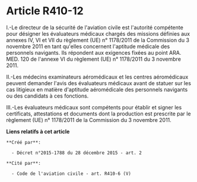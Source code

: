 # Article R410-12

I.-Le directeur de la sécurité de l'aviation civile est l'autorité compétente pour désigner les évaluateurs médicaux chargés
des missions définies aux annexes IV, VI et VII du règlement (UE) n° 1178/2011 de la Commission du 3 novembre 2011 en tant
qu'elles concernent l'aptitude médicale des personnels navigants. Ils répondent aux exigences fixées au point ARA. MED. 120
de l'annexe VI du règlement (UE) n° 1178/2011 du 3 novembre 2011. 

II.-Les médecins examinateurs aéromédicaux et les centres aéromédicaux peuvent demander l'avis des évaluateurs médicaux avant
de statuer sur les cas litigieux en matière d'aptitude aéromédicale des personnels navigants ou des candidats à ces
fonctions. 

III.-Les évaluateurs médicaux sont compétents pour établir et signer les certificats, attestations et documents dont la
production est prescrite par le règlement (UE) n° 1178/2011 de la Commission du 3 novembre 2011.

**Liens relatifs à cet article**

	**Créé par**:

	  - Décret n°2015-1788 du 28 décembre 2015 - art. 2

	**Cité par**:

	  - Code de l'aviation civile - art. R410-6 (V)
